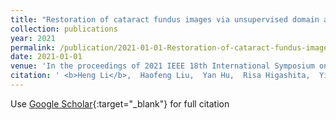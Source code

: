 ```yaml
---
title: "Restoration of cataract fundus images via unsupervised domain adaptation"
collection: publications
year: 2021
permalink: /publication/2021-01-01-Restoration-of-cataract-fundus-images-via-unsupervised-domain-adaptation
date: 2021-01-01
venue: 'In the proceedings of 2021 IEEE 18th International Symposium on Biomedical Imaging (ISBI)'
citation: ' <b>Heng Li</b>,  Haofeng Liu,  Yan Hu,  Risa Higashita,  Yitian Zhao,  Hong Qi,  Jiang Liu, &quot;Restoration of cataract fundus images via unsupervised domain adaptation.&quot; In the proceedings of 2021 IEEE 18th International Symposium on Biomedical Imaging (ISBI), 2021.'
---
```

Use [Google Scholar](https://scholar.google.com/scholar?q=Restoration+of+cataract+fundus+images+via+unsupervised+domain+adaptation){:target="_blank"} for full citation